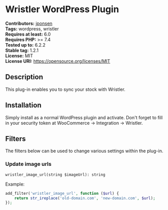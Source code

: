 # Wristler WordPress Plugin #
**Contributors:** [jponsen](https://profiles.wordpress.org/jponsen)  
**Tags:** wordpress, wristler  
**Requires at least:** 6.0  
**Requires PHP:** >= 7.4   
**Tested up to:** 6.2.2  
**Stable tag:** 1.2.1  
**License:** MIT  
**License URI:** https://opensource.org/licenses/MIT  

## Description ##
This plug-in enables you to sync your stock with Wristler.

## Installation ##

Simply install as a normal WordPress plugin and activate. Don't forget to fill in your security token at WooCommerce -> Integration -> Wristler.

## Filters ##

The filters below can be used to change various settings within the plug-in.

### Update image urls
`wristler_image_url(string $imageUrl): string`

Example:
```php
add_filter('wristler_image_url', function ($url) {
    return str_ireplace('old-domain.com', 'new-domain.com', $url);
});
```